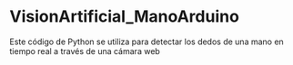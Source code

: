 # VisionArtificial_ManoArduino
Este código de Python se utiliza para detectar los dedos de una mano en tiempo real a través de una cámara web
